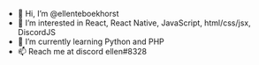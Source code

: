 - 👋 Hi, I’m @ellenteboekhorst
- 👀 I’m interested in React, React Native, JavaScript, html/css/jsx, DiscordJS
- 🌱 I’m currently learning Python and PHP
- 📫 Reach me at discord ellen#8328

<!---
ellenteboekhorst/ellenteboekhorst is a ✨ special ✨ repository because its `README.md` (this file) appears on your GitHub profile.
You can click the Preview link to take a look at your changes.
--->
